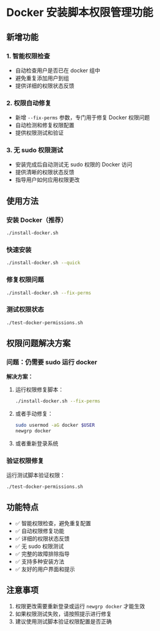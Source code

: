 # Docker 安装脚本权限管理功能

## 新增功能

### 1. 智能权限检查
- 自动检查用户是否已在 docker 组中
- 避免重复添加用户到组
- 提供详细的权限状态反馈

### 2. 权限自动修复
- 新增 `--fix-perms` 参数，专门用于修复 Docker 权限问题
- 自动检测和修复权限配置
- 提供权限测试和验证

### 3. 无 sudo 权限测试
- 安装完成后自动测试无 sudo 权限的 Docker 访问
- 提供清晰的权限状态反馈
- 指导用户如何应用权限更改

## 使用方法

### 安装 Docker（推荐）
```bash
./install-docker.sh
```

### 快速安装
```bash
./install-docker.sh --quick
```

### 修复权限问题
```bash
./install-docker.sh --fix-perms
```

### 测试权限状态
```bash
./test-docker-permissions.sh
```

## 权限问题解决方案

### 问题：仍需要 sudo 运行 docker
**解决方案：**
1. 运行权限修复脚本：
   ```bash
   ./install-docker.sh --fix-perms
   ```

2. 或者手动修复：
   ```bash
   sudo usermod -aG docker $USER
   newgrp docker
   ```

3. 或者重新登录系统

### 验证权限修复
运行测试脚本验证权限：
```bash
./test-docker-permissions.sh
```

## 功能特点

- ✅ 智能权限检查，避免重复配置
- ✅ 自动权限修复功能
- ✅ 详细的权限状态反馈
- ✅ 无 sudo 权限测试
- ✅ 完整的故障排除指导
- ✅ 支持多种安装方法
- ✅ 友好的用户界面和提示

## 注意事项

1. 权限更改需要重新登录或运行 `newgrp docker` 才能生效
2. 如果权限测试失败，请按照提示进行修复
3. 建议使用测试脚本验证权限配置是否正确
